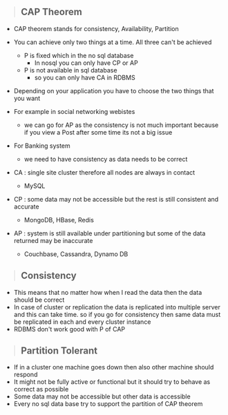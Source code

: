 > ## CAP Theorem

- CAP theorem stands for consistency, Availability, Partition
- You can achieve only two things at a time. All three can't be achieved
    - P is fixed which in the no sql database
        - In nosql you can only have CP or AP
    - P is not available in sql database
        - so you can only have CA in RDBMS
- Depending on your application you have to choose the two things that you want
- For example in social networking webistes
    - we can go for AP as the consistency is not much important because if you view a Post after some time its not a big issue
- For Banking system
    - we need to have consistency as data needs to be correct

- CA : single site cluster therefore all nodes are always in contact
    - MySQL
- CP : some data may not be accessible but the rest is still consistent and accurate
    - MongoDB, HBase, Redis
- AP : system is still available under partitioning but some of the data returned may be inaccurate
    - Couchbase, Cassandra, Dynamo DB




> ## Consistency

- This means that no matter how when I read the data then the data should be correct
- In case of cluster or replication the data is replicated into multiple server and this can take time. so if you go for consistency then same data must be replicated in each and every cluster instance
- RDBMS don't work good with P of CAP


> ## Partition Tolerant

- If in a cluster one machine goes down then also other machine should respond
- It might not be fully active or functional but it should try to behave as correct as possible
- Some data may not be accessible but other data is accessible
- Every no sql data base try to support the partition of CAP theorem
